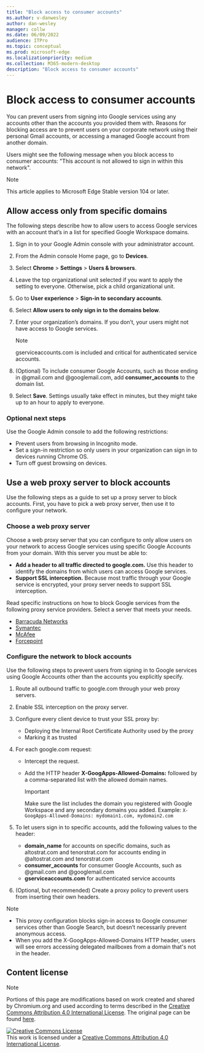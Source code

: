 ```yaml
---
title: "Block access to consumer accounts"
ms.author: v-danwesley
author: dan-wesley
manager: collw
ms.date: 06/09/2022
audience: ITPro
ms.topic: conceptual
ms.prod: microsoft-edge
ms.localizationpriority: medium
ms.collection: M365-modern-desktop
description: "Block access to consumer accounts"
---
```


# Block access to consumer accounts

You can prevent users from signing into Google services using any accounts other than the accounts you provided them with. Reasons for blocking access are to prevent users on your corporate network using their personal Gmail accounts, or accessing a managed Google account from another domain.

Users might see the following message when you block access to consumer accounts:
"This account is not allowed to sign in within this network".

> [!NOTE]
> This article applies to Microsoft Edge Stable version 104 or later.

## Allow access only from specific domains

The following steps describe how to allow users to access Google services with an account that’s in a list for specified Google Workspace domains.

1. Sign in to your Google Admin console with your administrator account.
2. From the Admin console Home page, go to **Devices**.
3. Select **Chrome** > **Settings** > **Users & browsers**.
4. Leave the top organizational unit selected if you want to apply the setting to everyone. Otherwise, pick a child organizational unit.
5. Go to **User experience** > **Sign-in to secondary accounts**.
6. Select **Allow users to only sign in to the domains below**.
7. Enter your organization’s domains. If you don’t, your users might not have access to Google services.

   > [!NOTE]
   > gserviceaccounts.com is included and critical for authenticated service accounts.

8. (Optional) To include consumer Google Accounts, such as those ending in @gmail.com and @googlemail.com, add **consumer_accounts** to the domain list.
9. Select **Save**. Settings usually take effect in minutes, but they might take up to an hour to apply to everyone.

### Optional next steps

Use the Google Admin console to add the following restrictions:

- Prevent users from browsing in Incognito mode. 
- Set a sign-in restriction so only users in your organization can sign in to devices running Chrome OS.
- Turn off guest browsing on devices.

## Use a web proxy server to block accounts

Use the following steps as a guide to set up a proxy server to block accounts. First, you have to pick a web proxy server, then use it to configure your network.

### Choose a web proxy server

Choose a web proxy server that you can configure to only allow users on your network to access Google services using specific Google Accounts from your domain. With this server you must be able to:

- **Add a header to all traffic directed to google.com.** Use this header to identify the domains from which users can access Google services.
- **Support SSL interception.** Because most traffic through your Google service is encrypted, your proxy server needs to support SSL interception.

Read specific instructions on how to block Google services from the following proxy service providers. Select a server that meets your needs.

- [Barracuda Networks](https://campus.barracuda.com/product/websecuritygateway/doc/17106182/g-suite-control-over-https)
- [Symantec](https://knowledge.broadcom.com/external/article?legacyId=TECH241152)
- [McAfee](https://docs.trellix.com/search?q=proxy%20server)
- [Forcepoint](https://www.websense.com/content/support/library/web/v85/wcg_help/gmail_add_hdr_rule.aspx )

### Configure the network to block accounts

Use the following steps to prevent users from signing in to Google services using Google Accounts other than the accounts you explicitly specify.

1. Route all  outbound traffic to google.com through your web proxy servers.
2. Enable SSL interception on the proxy server.
3. Configure every client device to trust your SSL proxy by:

   - Deploying the Internal Root Certificate Authority used by the proxy
   - Marking it as trusted

4. For each google.com request:

   - Intercept the request.
   - Add the HTTP header **X-GoogApps-Allowed-Domains:** followed by a comma-separated list with the allowed domain names.

      > [!IMPORTANT]
      > Make sure the list includes the domain you registered with Google Workspace and any secondary domains you added.
      > Example: `X-GoogApps-Allowed-Domains: mydomain1.com, mydomain2.com`

5. To let users sign in to specific accounts, add the following values to the header:

   - **domain_name** for accounts on specific domains, such as altostrat.com and tenorstrat.com for accounts ending in @altostrat.com and tenorstrat.com
   - **consumer_accounts** for consumer Google Accounts, such as @gmail.com and @googlemail.com
   - **gserviceaccounts.com** for authenticated service accounts

6. (Optional, but recommended) Create a proxy policy to prevent users from inserting their own headers.

> [!NOTE]
> - This proxy configuration blocks sign-in access to Google consumer services other than Google Search, but doesn’t necessarily prevent anonymous access.<br>
> - When you add the X-GoogApps-Allowed-Domains HTTP header, users will see errors accessing delegated mailboxes from a domain that's not in the header.

## Content license

> [!NOTE]
> Portions of this page are modifications based on work created and shared by Chromium.org and used according to terms described in the [Creative Commons Attribution 4.0 International License](http://creativecommons.org/licenses/by/4.0/). The original page can be found [here](https://support.google.com/a/answer/1668854).

<a rel="license" href="http://creativecommons.org/licenses/by/4.0/"><img alt="Creative Commons License" src="https://i.creativecommons.org/l/by/4.0/88x31.png" /></a><br />This work is licensed under a <a rel="license" href="http://creativecommons.org/licenses/by/4.0/">Creative Commons Attribution 4.0 International License</a>.
